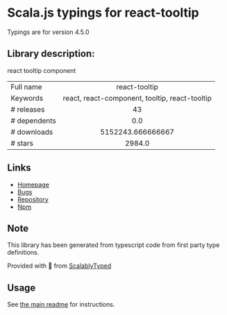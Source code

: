 
# Scala.js typings for react-tooltip

Typings are for version 4.5.0

## Library description:
react tooltip component

|                    |                 |
| ------------------ | :-------------: |
| Full name          | react-tooltip |
| Keywords           | react, react-component, tooltip, react-tooltip |
| # releases         | 43 |
| # dependents       | 0.0 |
| # downloads        | 5152243.666666667 |
| # stars            | 2984.0 |

## Links
- [Homepage](https://github.com/ReactTooltip/react-tooltip#readme)
- [Bugs](https://github.com/ReactTooltip/react-tooltip/issues)
- [Repository](https://github.com/ReactTooltip/react-tooltip)
- [Npm](https://www.npmjs.com/package/react-tooltip)
    


## Note
This library has been generated from typescript code from first party type definitions.

Provided with :purple_heart: from [ScalablyTyped](https://github.com/oyvindberg/ScalablyTyped)

## Usage
See [the main readme](../../readme.md) for instructions.


